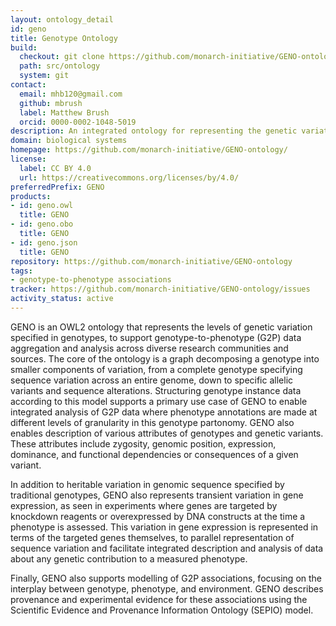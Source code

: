 ```yaml
---
layout: ontology_detail
id: geno
title: Genotype Ontology
build:
  checkout: git clone https://github.com/monarch-initiative/GENO-ontology.git
  path: src/ontology
  system: git
contact:
  email: mhb120@gmail.com
  github: mbrush
  label: Matthew Brush
  orcid: 0000-0002-1048-5019
description: An integrated ontology for representing the genetic variations described in genotypes, and their causal relationships to phenotype and diseases.
domain: biological systems
homepage: https://github.com/monarch-initiative/GENO-ontology/
license:
  label: CC BY 4.0
  url: https://creativecommons.org/licenses/by/4.0/
preferredPrefix: GENO
products:
- id: geno.owl
  title: GENO
- id: geno.obo
  title: GENO
- id: geno.json
  title: GENO
repository: https://github.com/monarch-initiative/GENO-ontology
tags:
- genotype-to-phenotype associations
tracker: https://github.com/monarch-initiative/GENO-ontology/issues
activity_status: active
---
```


GENO is an OWL2 ontology that represents the levels of genetic variation specified in genotypes, to support genotype-to-phenotype (G2P) data aggregation and analysis across diverse research communities and sources. The core of the ontology is a graph decomposing a genotype into smaller components of variation, from a complete genotype specifying sequence variation across an entire genome, down to specific allelic variants and sequence alterations. Structuring genotype instance data according to this model supports a primary use case of GENO to enable integrated analysis of G2P data where phenotype annotations are made at different levels of granularity in this genotype partonomy. GENO also enables description of various attributes of genotypes and genetic variants. These attributes include zygosity, genomic position, expression, dominance, and functional dependencies or consequences of a given variant.

In addition to heritable variation in genomic sequence specified by traditional genotypes, GENO also represents transient variation in gene expression, as seen in experiments where genes are targeted by knockdown reagents or overexpressed by DNA constructs at the time a phenotype is assessed. This variation in gene expression is represented in terms of the targeted genes themselves, to parallel representation of sequence variation and facilitate integrated description and analysis of data about any genetic contribution to a measured phenotype.

Finally, GENO also supports modelling of G2P associations, focusing on the interplay between genotype, phenotype, and environment. GENO describes provenance and experimental evidence for these associations using the Scientific Evidence and Provenance Information Ontology (SEPIO) model.
